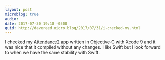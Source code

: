 ```yaml
---
layout: post
microblog: true
audio: 
date: 2017-07-30 19:18 -0500
guid: http://davereed.micro.blog/2017/07/31/i-checked-my.html
---
```

I checked my [Attendance2](https://itunes.apple.com/us/app/attendance2/id536206472?mt=8) app written in Objective-C with Xcode 9 and it was nice that it compiled without any changes. I like Swift but I look forward to when we have the same stability with Swift. 

